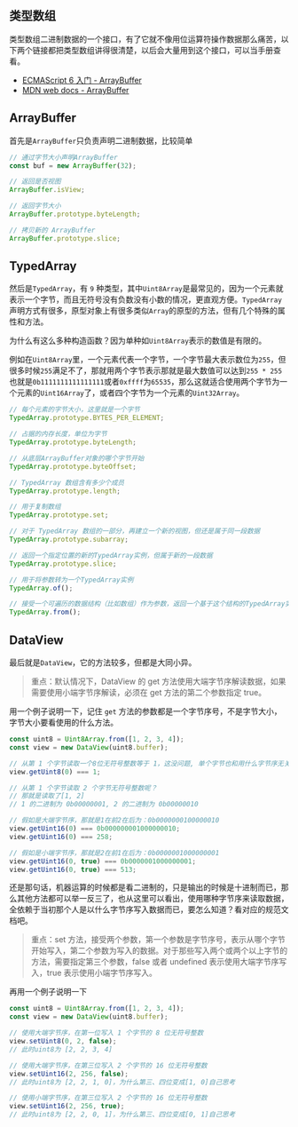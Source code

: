 ## 类型数组

类型数组二进制数据的一个接口，有了它就不像用位运算符操作数据那么痛苦，以下两个链接都把类型数组讲得很清楚，以后会大量用到这个接口，可以当手册查看。

- [ECMAScript 6 入门 - ArrayBuffer](http://es6.ruanyifeng.com/#docs/arraybuffer)
- [MDN web docs - ArrayBuffer](https://developer.mozilla.org/zh-CN/docs/Web/JavaScript/Reference/Global_Objects/ArrayBuffer)

## ArrayBuffer

首先是`ArrayBuffer`只负责声明二进制数据，比较简单

```js
// 通过字节大小声明ArrayBuffer
const buf = new ArrayBuffer(32);

// 返回是否视图
ArrayBuffer.isView;

// 返回字节大小
ArrayBuffer.prototype.byteLength;

// 拷贝新的 ArrayBuffer
ArrayBuffer.prototype.slice;
```

## TypedArray

然后是`TypedArray`，有 `9` 种类型，其中`Uint8Array`是最常见的，因为一个元素就表示一个字节，而且无符号没有负数没有小数的情况，更直观方便。`TypedArray`声明方式有很多，原型对象上有很多类似`Array`的原型的方法，但有几个特殊的属性和方法。

为什么有这么多种构造函数？因为单种如`Uint8Array`表示的数值是有限的。

例如在`Uint8Array`里，一个元素代表一个字节，一个字节最大表示数位为`255`，但很多时候`255`满足不了，那就用两个字节表示那就是最大数值可以达到`255 * 255`也就是`0b1111111111111111`或者`0xffff`为`65535`，那么这就适合使用两个字节为一个元素的`Uint16Array`了，或者四个字节为一个元素的`Uint32Array`。

```js
// 每个元素的字节大小，这里就是一个字节
TypedArray.prototype.BYTES_PER_ELEMENT;

// 占据的内存长度，单位为字节
TypedArray.prototype.byteLength;

// 从底层ArrayBuffer对象的哪个字节开始
TypedArray.prototype.byteOffset;

// TypedArray 数组含有多少个成员
TypedArray.prototype.length;

// 用于复制数组
TypedArray.prototype.set;

// 对于 TypedArray 数组的一部分，再建立一个新的视图，但还是属于同一段数据
TypedArray.prototype.subarray;

// 返回一个指定位置的新的TypedArray实例，但属于新的一段数据
TypedArray.prototype.slice;

// 用于将参数转为一个TypedArray实例
TypedArray.of();

// 接受一个可遍历的数据结构（比如数组）作为参数，返回一个基于这个结构的TypedArray实例
TypedArray.from();
```

## DataView

最后就是`DataView`，它的方法较多，但都是大同小异。

> 重点：默认情况下，DataView 的 get 方法使用大端字节序解读数据，如果需要使用小端字节序解读，必须在 get 方法的第二个参数指定 true。

用一个例子说明一下，记住 `get` 方法的参数都是一个字节序号，不是字节大小，字节大小要看使用的什么方法。

```js
const uint8 = Uint8Array.from([1, 2, 3, 4]);
const view = new DataView(uint8.buffer);

// 从第 1 个字节读取一个8位无符号整数等于 1，这没问题, 单个字节也和用什么字节序无关
view.getUint8(0) === 1;

// 从第 1 个字节读取 2 个字节无符号整数呢？
// 那就是读取了[1, 2]
// 1 的二进制为 0b00000001, 2 的二进制为 0b00000010

// 假如是大端字节序，那就是1在前2在后为：0b0000000100000010
view.getUint16(0) === 0b000000001000000010;
view.getUint16(0) === 258;

// 假如是小端字节序，那就是2在前1在后为：0b0000001000000001
view.getUint16(0, true) === 0b0000001000000001;
view.getUint16(0, true) === 513;
```

还是那句话，机器运算的时候都是看二进制的，只是输出的时候是十进制而已，那么其他方法都可以举一反三了，也从这里可以看出，使用哪种字节序来读取数据，全依赖于当初那个人是以什么字节序写入数据而已，要怎么知道？看对应的规范文档吧。

> 重点：set 方法，接受两个参数，第一个参数是字节序号，表示从哪个字节开始写入，第二个参数为写入的数据。对于那些写入两个或两个以上字节的方法，需要指定第三个参数，false 或者 undefined 表示使用大端字节序写入，true 表示使用小端字节序写入。

再用一个例子说明一下

```js
const uint8 = Uint8Array.from([1, 2, 3, 4]);
const view = new DataView(uint8.buffer);

// 使用大端字节序，在第一位写入 1 个字节的 8 位无符号整数
view.setUint8(0, 2, false);
// 此时uint8为 [2, 2, 3, 4]

// 使用大端字节序，在第三位写入 2 个字节的 16 位无符号整数
view.setUint16(2, 256, false);
// 此时uint8为 [2, 2, 1, 0]，为什么第三、四位变成[1, 0]自己思考

// 使用小端字节序，在第三位写入 2 个字节的 16 位无符号整数
view.setUint16(2, 256, true);
// 此时uint8为 [2, 2, 0, 1]，为什么第三、四位变成[0, 1]自己思考
```
